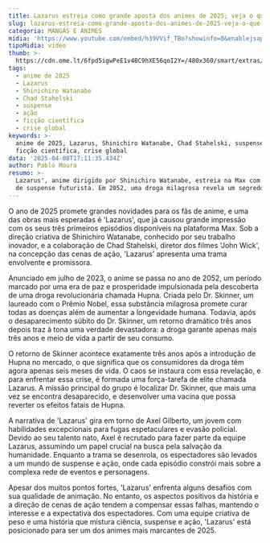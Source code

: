 ```yaml
---
title: Lazarus estreia como grande aposta dos animes de 2025; veja o que achamos
slug: lazarus-estreia-como-grande-aposta-dos-animes-de-2025-veja-o-que-achamos
categoria: MANGÁS E ANIMES
midia: 'https://www.youtube.com/embed/h39VVif_TBo?showinfo=0&enablejsapi=1'
tipoMidia: video
thumb: >-
  https://cdn.ome.lt/6fpd5igwPeE1v4BC9hXE56qoI2Y=/480x360/smart/extras/conteudos/lazarus_header_1.png
tags:
  - anime de 2025
  - Lazarus
  - Shinichiro Watanabe
  - Chad Stahelski
  - suspense
  - ação
  - ficção científica
  - crise global
keywords: >-
  anime de 2025, Lazarus, Shinichiro Watanabe, Chad Stahelski, suspense, ação,
  ficção científica, crise global
data: '2025-04-08T17:11:35.434Z'
author: Pablo Moura
resumo: >-
  Lazarus', anime dirigido por Shinichiro Watanabe, estreia na Max com uma trama
  de suspense futurista. Em 2052, uma droga milagrosa revela um segredo mortal.
---
```


O ano de 2025 promete grandes novidades para os fãs de anime, e uma das obras mais esperadas é 'Lazarus', que já causou grande impressão com os seus três primeiros episódios disponíveis na plataforma Max. Sob a direção criativa de Shinichiro Watanabe, conhecido por seu trabalho inovador, e a colaboração de Chad Stahelski, diretor dos filmes 'John Wick', na concepção das cenas de ação, 'Lazarus' apresenta uma trama envolvente e promissora.

Anunciado em julho de 2023, o anime se passa no ano de 2052, um período marcado por uma era de paz e prosperidade impulsionada pela descoberta de uma droga revolucionária chamada Hupna. Criada pelo Dr. Skinner, um laureado com o Prêmio Nobel, essa substância milagrosa promete curar todas as doenças além de aumentar a longevidade humana. Todavia, após o desaparecimento súbito do Dr. Skinner, um retorno dramático três anos depois traz à tona uma verdade devastadora: a droga garante apenas mais três anos e meio de vida a partir de seu consumo.

O retorno de Skinner acontece exatamente três anos após a introdução de Hupna no mercado, o que significa que os consumidores da droga têm agora apenas seis meses de vida. O caos se instaura com essa revelação, e para enfrentar essa crise, é formada uma força-tarefa de elite chamada Lazarus. A missão principal do grupo é localizar Dr. Skinner, que mais uma vez se encontra desaparecido, e desenvolver uma vacina que possa reverter os efeitos fatais de Hupna.

A narrativa de 'Lazarus' gira em torno de Axel Gilberto, um jovem com habilidades excepcionais para fugas espetaculares e evasão policial. Devido ao seu talento nato, Axel é recrutado para fazer parte da equipe Lazarus, assumindo um papel crucial na busca pela salvação da humanidade. Enquanto a trama se desenrola, os espectadores são levados a um mundo de suspense e ação, onde cada episódio constrói mais sobre a complexa rede de eventos e personagens.

Apesar dos muitos pontos fortes, 'Lazarus' enfrenta alguns desafios com sua qualidade de animação. No entanto, os aspectos positivos da história e a direção de cenas de ação tendem a compensar essas falhas, mantendo o interesse e a expectativa dos espectadores. Com uma equipe criativa de peso e uma história que mistura ciência, suspense e ação, 'Lazarus' está posicionado para ser um dos animes mais marcantes de 2025.
